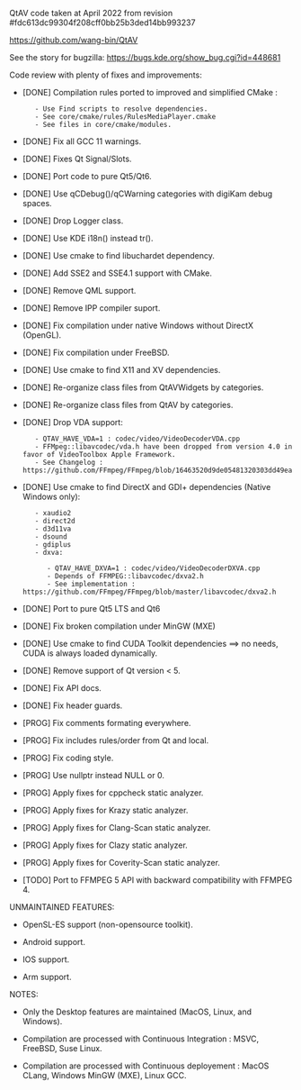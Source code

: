 QtAV code taken at April 2022 from revision #fdc613dc99304f208cff0bb25b3ded14bb993237

https://github.com/wang-bin/QtAV

See the story for bugzilla: https://bugs.kde.org/show_bug.cgi?id=448681

Code review with plenty of fixes and improvements:

- [DONE] Compilation rules ported to improved and simplified CMake :

         - Use Find scripts to resolve dependencies.
         - See core/cmake/rules/RulesMediaPlayer.cmake
         - See files in core/cmake/modules.

- [DONE] Fix all GCC 11 warnings.

- [DONE] Fixes Qt Signal/Slots.

- [DONE] Port code to pure Qt5/Qt6.

- [DONE] Use qCDebug()/qCWarning categories with digiKam debug spaces.

- [DONE] Drop Logger class.

- [DONE] Use KDE i18n() instead tr().

- [DONE] Use cmake to find libuchardet dependency.

- [DONE] Add SSE2 and SSE4.1 support with CMake.

- [DONE] Remove QML support.

- [DONE] Remove IPP compiler suport.

- [DONE] Fix compilation under native Windows without DirectX (OpenGL).

- [DONE] Fix compilation under FreeBSD.

- [DONE] Use cmake to find X11 and XV dependencies.

- [DONE] Re-organize class files from QtAVWidgets by categories.

- [DONE] Re-organize class files from QtAV by categories.

- [DONE] Drop VDA support:

         - QTAV_HAVE_VDA=1 : codec/video/VideoDecoderVDA.cpp
         - FFMpeg::libavcodec/vda.h have been dropped from version 4.0 in favor of VideoToolbox Apple Framework.
         - See Changelog : https://github.com/FFmpeg/FFmpeg/blob/16463520d9de05481320303dd49ea5158c715c9f/Changelog#L310

- [DONE] Use cmake to find DirectX and GDI+ dependencies (Native Windows only):

         - xaudio2
         - direct2d
         - d3d11va
         - dsound
         - gdiplus
         - dxva:

            - QTAV_HAVE_DXVA=1 : codec/video/VideoDecoderDXVA.cpp
            - Depends of FFMPEG::libavcodec/dxva2.h
            - See implementation : https://github.com/FFmpeg/FFmpeg/blob/master/libavcodec/dxva2.h

- [DONE] Port to pure Qt5 LTS and Qt6

- [DONE] Fix broken compilation under MinGW (MXE)

- [DONE] Use cmake to find CUDA Toolkit dependencies ==> no needs, CUDA is always loaded dynamically.

- [DONE] Remove support of Qt version < 5.

- [DONE] Fix API docs.

- [DONE] Fix header guards.

- [PROG] Fix comments formating everywhere.

- [PROG] Fix includes rules/order from Qt and local.

- [PROG] Fix coding style.

- [PROG] Use nullptr instead NULL or 0.

- [PROG] Apply fixes for cppcheck static analyzer.

- [PROG] Apply fixes for Krazy static analyzer.

- [PROG] Apply fixes for Clang-Scan static analyzer.

- [PROG] Apply fixes for Clazy static analyzer.

- [PROG] Apply fixes for Coverity-Scan static analyzer.

- [TODO] Port to FFMPEG 5 API with backward compatibility with FFMPEG 4.

UNMAINTAINED FEATURES:

- OpenSL-ES support (non-opensource toolkit).

- Android support.

- IOS support.

- Arm support.

NOTES:

- Only the Desktop features are maintained (MacOS, Linux, and Windows).

- Compilation are processed with Continuous Integration : MSVC, FreeBSD, Suse Linux.

- Compilation are processed with Continuous deployement : MacOS CLang, Windows MinGW (MXE), Linux GCC.
